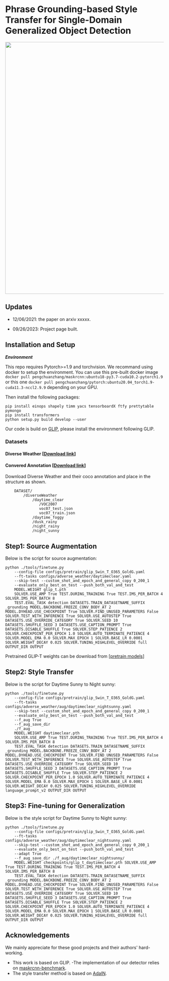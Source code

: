 # Phrase Grounding-based Style Transfer for Single-Domain Generalized Object Detection

<img src="docs/lead.png" width="800"> 




## Updates
* 12/06/2021: the paper on arxiv xxxxx.

* 09/26/2023: Project page built. <br/>

## Installation and Setup

***Environment***

This repo requires Pytorch>=1.9 and torchvision. We recommand using docker to setup the environment. You can use this pre-built docker image ``docker pull pengchuanzhang/maskrcnn:ubuntu18-py3.7-cuda10.2-pytorch1.9`` or this one ``docker pull pengchuanzhang/pytorch:ubuntu20.04_torch1.9-cuda11.3-nccl2.9.9`` depending on your GPU.

Then install the following packages:
```
pip install einops shapely timm yacs tensorboardX ftfy prettytable pymongo
pip install transformers 
python setup.py build develop --user
```

Our code is build on [GLIP](https://github.com/microsoft/GLIP), please install the environment following GLIP.

### Datasets

#### Diverse Weather [[Download link](https://drive.google.com/drive/folders/1IIUnUrJrvFgPzU8D6KtV0CXa8k1eBV9B)]
#### Convered Annotation [[Download link](https://drive.google.com/drive/folders/1V86fFrNzK0X1amRXr6ev-gH23gJzpsMB?usp=sharing)]
Download Diverse Weather and their coco annotation and place in the structure as shown.

```
    DATASET/
        /diverseWeather
            /daytime_clear
               /VOC2007
               voc07_test.json
               voc07_train.json
            /daytime_foggy
            /dusk_rainy
            /night_rainy
            /night_sunny

```

## Step1: Source Augmentation

Below is the script for source augmentation:
```
python ./tools/finetune.py 
    --config-file configs/pretrain/glip_Swin_T_O365_GoldG.yaml
    --ft-tasks configs/adverse_weather/daytimeclear.yaml 
    --skip-test --custom_shot_and_epoch_and_general_copy 0_200_1 
    --evaluate_only_best_on_test --push_both_val_and_test  
    MODEL.WEIGHT glip_t.pth
    SOLVER.USE_AMP True TEST.DURING_TRAINING True TEST.IMS_PER_BATCH 4 SOLVER.IMS_PER_BATCH 8 
    TEST.EVAL_TASK detection DATASETS.TRAIN_DATASETNAME_SUFFIX _grounding MODEL.BACKBONE.FREEZE_CONV_BODY_AT 2 MODEL.DYHEAD.USE_CHECKPOINT True SOLVER.FIND_UNUSED_PARAMETERS False SOLVER.TEST_WITH_INFERENCE True SOLVER.USE_AUTOSTEP True DATASETS.USE_OVERRIDE_CATEGORY True SOLVER.SEED 10 DATASETS.SHUFFLE_SEED 3 DATASETS.USE_CAPTION_PROMPT True DATASETS.DISABLE_SHUFFLE True SOLVER.STEP_PATIENCE 2 SOLVER.CHECKPOINT_PER_EPOCH 1.0 SOLVER.AUTO_TERMINATE_PATIENCE 4 SOLVER.MODEL_EMA 0.0 SOLVER.MAX_EPOCH 1 SOLVER.BASE_LR 0.0001 SOLVER.WEIGHT_DECAY 0.025 SOLVER.TUNING_HIGHLEVEL_OVERRIDE full OUTPUT_DIR OUTPUT

```
Pretrained GLIP-T weights can be download from [[pretrain models](https://huggingface.co/harold/GLIP/tree/main)]

## Step2: Style Transfer

Below is the script for Daytime Sunny to Night sunny:
```
python ./tools/finetune.py 
    --config-file configs/pretrain/glip_Swin_T_O365_GoldG.yaml
    --ft-tasks configs/adverse_weather/aug/daytimeclear_nightsunny.yaml 
    --skip-test --custom_shot_and_epoch_and_general_copy 0_200_1 
    --evaluate_only_best_on_test --push_both_val_and_test 
    --f_aug True 
    --f_aug_save_dir 
    ./f_aug
    MODEL.WEIGHT daytimeclear.pth
    SOLVER.USE_AMP True TEST.DURING_TRAINING True TEST.IMS_PER_BATCH 4 SOLVER.IMS_PER_BATCH 8 
    TEST.EVAL_TASK detection DATASETS.TRAIN_DATASETNAME_SUFFIX _grounding MODEL.BACKBONE.FREEZE_CONV_BODY_AT 2 MODEL.DYHEAD.USE_CHECKPOINT True SOLVER.FIND_UNUSED_PARAMETERS False SOLVER.TEST_WITH_INFERENCE True SOLVER.USE_AUTOSTEP True DATASETS.USE_OVERRIDE_CATEGORY True SOLVER.SEED 10 DATASETS.SHUFFLE_SEED 3 DATASETS.USE_CAPTION_PROMPT True DATASETS.DISABLE_SHUFFLE True SOLVER.STEP_PATIENCE 2 SOLVER.CHECKPOINT_PER_EPOCH 1.0 SOLVER.AUTO_TERMINATE_PATIENCE 4 SOLVER.MODEL_EMA 0.0 SOLVER.MAX_EPOCH 1 SOLVER.BASE_LR 0.0001 SOLVER.WEIGHT_DECAY 0.025 SOLVER.TUNING_HIGHLEVEL_OVERRIDE language_prompt_v2 OUTPUT_DIR OUTPUT

```


## Step3: Fine-tuning for Generalization

Below is the style script for Daytime Sunny to Night sunny:
```
python ./tools/finetune.py 
    --config-file configs/pretrain/glip_Swin_T_O365_GoldG.yaml
    --ft-tasks configs/adverse_weather/aug/daytimeclear_nightsunny.yaml 
    --skip-test --custom_shot_and_epoch_and_general_copy 0_200_1 
    --evaluate_only_best_on_test --push_both_val_and_test 
    --adapt True 
    --f_aug_save_dir ./f_aug/daytimeclear_nightsunny/
    MODEL.WEIGHT checkpoints/glip_t_daytimeclear.pth SOLVER.USE_AMP True TEST.DURING_TRAINING True TEST.IMS_PER_BATCH 4 SOLVER.IMS_PER_BATCH 8 
    TEST.EVAL_TASK detection DATASETS.TRAIN_DATASETNAME_SUFFIX _grounding MODEL.BACKBONE.FREEZE_CONV_BODY_AT 2 MODEL.DYHEAD.USE_CHECKPOINT True SOLVER.FIND_UNUSED_PARAMETERS False SOLVER.TEST_WITH_INFERENCE True SOLVER.USE_AUTOSTEP True DATASETS.USE_OVERRIDE_CATEGORY True SOLVER.SEED 10 DATASETS.SHUFFLE_SEED 3 DATASETS.USE_CAPTION_PROMPT True DATASETS.DISABLE_SHUFFLE True SOLVER.STEP_PATIENCE 2 SOLVER.CHECKPOINT_PER_EPOCH 1.0 SOLVER.AUTO_TERMINATE_PATIENCE 4 SOLVER.MODEL_EMA 0.0 SOLVER.MAX_EPOCH 1 SOLVER.BASE_LR 0.0001 SOLVER.WEIGHT_DECAY 0.025 SOLVER.TUNING_HIGHLEVEL_OVERRIDE full OUTPUT_DIR OUTPUT

```

## Acknowledgements
We mainly appreciate for these good projects and their authors' hard-working.
- This work is based on GLIP.
-The implementation of our detector relies on [maskrcnn-benchmark](https://github.com/facebookresearch/maskrcnn-benchmark).
- The style transfer method is based on [AdaIN](https://github.com/xunhuang1995/AdaIN-style). 